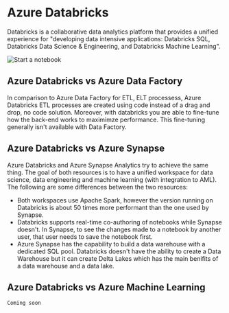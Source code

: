 # Azure Databricks

Databricks is a collaborative data analytics platform that provides a unified experience for "developing data intensive applications: Databricks SQL, Databricks Data Science & Engineering, and Databricks Machine Learning".

![Start a notebook](images/DataBrickCreateNotebook.png)

## Azure Databricks vs Azure Data Factory
In comparison to Azure Data Factory for ETL, ELT processess, Azure Databricks ETL processes are created using code instead of a drag and drop, no code solution. Moreover, with databricks you are able to fine-tune how the back-end works to maximimze performance. This fine-tuning generally isn't available with Data Factory. 

## Azure Databricks vs Azure Synapse
Azure Databricks and Azure Synapse Analytics try to achieve the same thing. The goal of both resources is to have a unified workspace for data science, data engineering and machine learning (with integration to AML). The following are some differences between the two resources:
- Both workspaces use Apache Spark, however the version running on Databricks is about 50 times more performant than the one used by Synapse. 
- Databricks supports real-time co-authoring of notebooks while Synapse doesn't. In Synapse, to see the changes made to a notebook by another user, that user needs to save the notebook first. 
- Azure Synapse has the capability to build a data warehouse with a dedicated SQL pool. Databricks doesn't have the ability to create a Data Warehouse but it can create Delta Lakes which has the main benifits of a data warehouse and a data lake. 

## Azure Databricks vs Azure Machine Learning
`Coming soon`